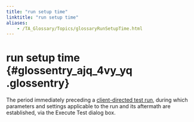 ```yaml
--- 
title: "run setup time"
linktitle: "run setup time"
aliases: 
    - /TA_Glossary/Topics/glossaryRunSetupTime.html
---
```

# run setup time {#glossentry_ajq_4vy_yq .glossentry}

The period immediately preceding a [client-directed test run](glossaryClientDirectedExecution.html), during which parameters and settings applicable to the run and its aftermath are established, via the Execute Test dialog box.

